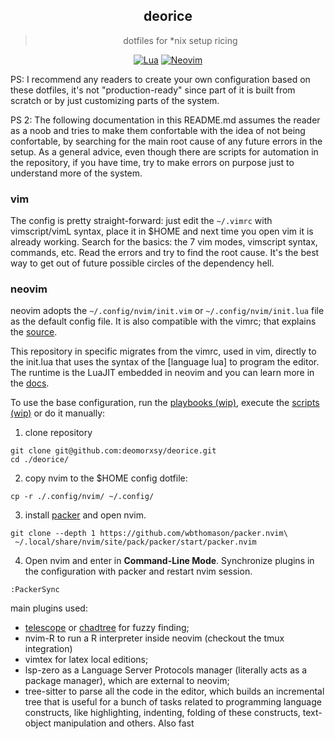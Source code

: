 <div align="center">

## deorice
> dotfiles for \*nix setup ricing

[![Lua](https://img.shields.io/badge/Lua-blue.svg?style=for-the-badge&logo=lua)](http://www.lua.org)
[![Neovim](https://img.shields.io/badge/Neovim%200.5+-green.svg?style=for-the-badge&logo=neovim)](https://neovim.io)
</div>

PS: I recommend any readers to create your own configuration based on these dotfiles, it's not "production-ready" since part of it is built from scratch or by just customizing parts of the system.

PS 2: The following documentation in this README.md assumes the reader as a noob and tries to make them confortable with the idea of not being confortable, by searching for the main root cause of any future errors in the setup. As a general advice, even though there are scripts for automation in the repository, if you have time, try to make errors on purpose just to understand more of the system.

### vim

The config is pretty straight-forward: just edit the ```~/.vimrc``` with vimscript/vimL syntax, place it in $HOME and next time you open vim it is already working. Search for the basics: the 7 vim modes, vimscript syntax, commands, etc. Read the errors and try to find the root cause. It's the best way to get out of future possible circles of the dependency hell.

### neovim

neovim adopts the ```~/.config/nvim/init.vim``` or ```~/.config/nvim/init.lua``` file as the default config file. It is also compatible with the vimrc; that explains the [source](https://github.com/deomorxsy/deorice/blob/main/.config/nvim/init.vim.old#L3).

This repository in specific migrates from the vimrc, used in vim, directly to the init.lua that uses the syntax of the [language lua] to program the editor. The runtime is the LuaJIT embedded in neovim and you can learn more in the [docs](https://neovim.io/doc/user/lua.html).

To use the base configuration, run the [playbooks (wip)](), execute the [scripts (wip)](https://github.com/deomorxsy/deorice/tree/main/scripts) or do it manually:

1. clone repository
```
git clone git@github.com:deomorxsy/deorice.git
cd ./deorice/
```
2. copy nvim to the $HOME config dotfile:
```
cp -r ./.config/nvim/ ~/.config/
```

3. install [packer](https://github.com/wbthomason/packer.nvim#quickstart) and open nvim.
```
git clone --depth 1 https://github.com/wbthomason/packer.nvim\
 ~/.local/share/nvim/site/pack/packer/start/packer.nvim
```

4. Open nvim and enter in **Command-Line Mode**. Synchronize plugins in the configuration with packer and restart nvim session.
```
:PackerSync
```

main plugins used:
- [telescope](https://github.com/nvim-telescope/telescope.nvim) or [chadtree](https://github.com/ms-jpq/chadtree) for fuzzy finding;
- nvim-R to run a R interpreter inside neovim (checkout the tmux integration)
- vimtex for latex local editions;
- lsp-zero as a Language Server Protocols manager (literally acts as a package manager), which are external to neovim;
- tree-sitter to parse all the code in the editor, which builds an incremental tree that is useful for a bunch of tasks related to programming language constructs, like highlighting, indenting, folding of these constructs, text-object manipulation and others. Also fast
